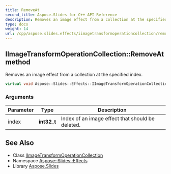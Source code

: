 ```yaml
---
title: RemoveAt
second_title: Aspose.Slides for C++ API Reference
description: Removes an image effect from a collection at the specified index.
type: docs
weight: 14
url: /cpp/aspose.slides.effects/iimagetransformoperationcollection/removeat/
---
```

## IImageTransformOperationCollection::RemoveAt method


Removes an image effect from a collection at the specified index.

```cpp
virtual void Aspose::Slides::Effects::IImageTransformOperationCollection::RemoveAt(int32_t index)=0
```


### Arguments

| Parameter | Type | Description |
| --- | --- | --- |
| index | **int32_t** | Index of an image effect that should be deleted. |

## See Also

* Class [IImageTransformOperationCollection](../)
* Namespace [Aspose::Slides::Effects](../../)
* Library [Aspose.Slides](../../../)
